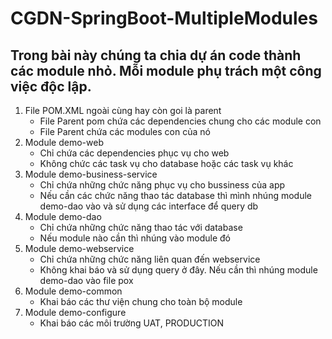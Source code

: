 # CGDN-SpringBoot-MultipleModules
## Trong bài này chúng ta chia dự án code thành các module nhỏ. Mỗi module phụ trách một công việc độc lập.
1. File POM.XML ngoài cùng hay còn goi là parent
   + File Parent pom chứa các dependencies chung cho các module con <br>
   + File Parent chứa các modules con của nó <br>
2. Module demo-web
   + Chỉ chứa các dependencies phục vụ cho web <br>
   + Không chức các task vụ cho database hoặc các task vụ khác <br>
3. Module demo-business-service	
   + Chỉ chứa những chức năng phục vụ cho bussiness của app <br>
   + Nếu cần các chức năng thao tác database thì mình nhúng module demo-dao vào và sử dụng các interface để query db <br>
4. Module demo-dao
   + Chỉ chứa những chức năng thao tác với database <br>
   + Nếu module nào cần thì nhúng vào module đó <br>
5. Module demo-webservice
   + Chỉ chứa những chức năng liên quan đến webservice  <br> 
   + Không khai báo và sử dụng query ở đây. Nếu cần thì nhúng module demo-dao vào file pox <br>
6. Module demo-common
   + Khai báo các thư viện chung cho toàn bộ module <br>
7. Module demo-configure
   + Khai báo các môi trường UAT, PRODUCTION  <br>
